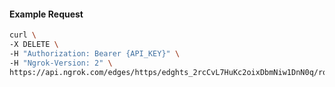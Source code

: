 <!-- Code generated for API Clients. DO NOT EDIT. -->

#### Example Request

```bash
curl \
-X DELETE \
-H "Authorization: Bearer {API_KEY}" \
-H "Ngrok-Version: 2" \
https://api.ngrok.com/edges/https/edghts_2rcCvL7HuKc2oixDbmNiw1DnN0q/routes/edghtsrt_2rcCvL4W0rhygcTk3nz7vZU0Der/traffic_policy
```
